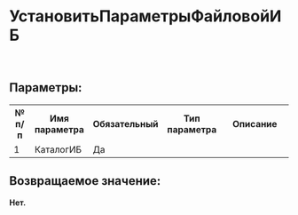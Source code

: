 ﻿
<h1>УстановитьПараметрыФайловойИБ</h1>
<p class="funcdesc"><br /></p><h2>Параметры:</h2><table>
<tr>
  <th height="16" width="10%"><b>№ п/п</b></th>
  <th height="16" width="20%"><b>Имя параметра</b></th>
  <th height="16" width="10%"><b>Обязательный</b></th>
  <th height="16" width="20%"><b>Тип параметра</b></th>
  <th height="16" width="40%"><b>Описание</b></th>	
</tr><tr>
  <td >1</td>
  <td >КаталогИБ</td>
  <td >Да</td>
  <td ></td>
  <td ></td>	
</tr></table><h2>Возвращаемое значение:</h2>
<b>Нет. </b><br />
